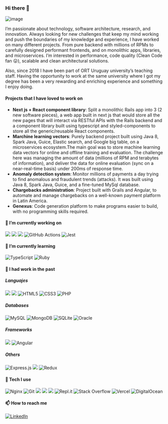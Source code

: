 ### Hi there 👋
![image](https://user-images.githubusercontent.com/17183291/112379740-49d4de80-8cc7-11eb-9d33-3986895376e5.png)

I’m passionate about technology, software architecture, research, and innovation. Always looking for new challenges that keep my mind working and push the boundaries of my knowledge and experience, I have worked on many different projects. From pure backend with millions of RPMs to carefully designed performant frontends, and on monolithic apps, libraries, and microservices. I’m interested in performance, code quality (Clean Code fan 😛), scalable and clean architectural solutions.

Also, since 2018 I have been part of ORT Uruguay university’s teaching staff. Having the opportunity to work at the same university where I got my degree has been a very rewarding and enriching experience and something I enjoy doing.

#### Projects that I have loved to work on

- **Next js + React component library**: Split a monolithic Rails app into 3 (2 new software pieces), a web app built in next js that would store all the new pages that will interact via RESTful APIs with the Rails backend and a component library built using typescript and styled-components to store all the generic/reusable React components.
- **Marchine learning vectors**: Purely backend project built using Java 8, Spark Java, Guice, Elastic search, and Google big table, on a microservices ecosystem.The main goal was to store machine learning data vectors for online and offline training and evaluation.
The challenge here was managing the amount of data (millions of RPM and terabytes of information), and deliver the data for online evaluation (sync on a near-real-time basis) under 200ms of response time.
- **Anomaly detection system**: Monitor millions of payments a day trying to find anomalous and fraudulent trends (attacks). It was built using Java 8, Spark Java, Guice, and a fine-tuned MySql database.
- **Chargebacks administration**: Project built with Grails and Angular, to automate and manage chargebacks on a well-known payment platform in Latin America.
- **Genexus**: Code generation platform to make programs easier to build, with no programming skills required.

#### 🔭 I’m currently working on

<div class="border d-flex">
  <img class="p-5 border bg-gray-light" src="https://img.shields.io/badge/javascript%20-%23323330.svg?&style=for-the-badge&logo=javascript&logoColor=%23F7DF1E"/>
  <img class="p-5 border bg-gray-light" src="https://img.shields.io/badge/react%20-%2320232a.svg?&style=for-the-badge&logo=react&logoColor=%2361DAFB"/>
  <img class="p-5 border bg-gray-light" src="https://img.shields.io/badge/next.js-000000?style=for-the-badge&logo=next.js&logoColor=white"/>
  <img alt="GitHub Actions" src="https://img.shields.io/badge/github%20actions%20-%232671E5.svg?&style=for-the-badge&logo=github%20actions&logoColor=white"/>
  <img alt="Jest" src="https://img.shields.io/badge/-jest-%23C21325?&style=for-the-badge&logo=jest&logoColor=white"/>
</div>

#### 🌱 I’m currently learning

<div class="border d-flex">
 <img alt="TypeScript" src="https://img.shields.io/badge/typescript%20-%23007ACC.svg?&style=for-the-badge&logo=typescript&logoColor=white"/>
 <img alt="Ruby" src="https://img.shields.io/badge/ruby-%23CC342D.svg?&style=for-the-badge&logo=ruby&logoColor=white"/>
</div>

#### :rocket: I had work in the past

##### Languajes

<div class="border d-flex">
  <img class="p-5 border bg-gray-light" src="https://img.shields.io/badge/java-%23ED8B00.svg?&style=for-the-badge&logo=java&logoColor=white"/>
  <img class="p-5 border bg-gray-light" src="https://img.shields.io/badge/python%20-%2314354C.svg?&style=for-the-badge&logo=python&logoColor=white"/>
  <img alt="HTML5" src="https://img.shields.io/badge/html5%20-%23E34F26.svg?&style=for-the-badge&logo=html5&logoColor=white"/>
  <img alt="CSS3" src="https://img.shields.io/badge/css3%20-%231572B6.svg?&style=for-the-badge&logo=css3&logoColor=white"/>
  <img alt="PHP" src="https://img.shields.io/badge/php-%23777BB4.svg?&style=for-the-badge&logo=php&logoColor=white"/>
</div>

##### Databases

<div class="border d-flex">
  <img alt="MySQL" src="https://img.shields.io/badge/mysql-%2300f.svg?&style=for-the-badge&logo=mysql&logoColor=white"/>
  <img alt="MongoDB" src ="https://img.shields.io/badge/MongoDB-%234ea94b.svg?&style=for-the-badge&logo=mongodb&logoColor=white"/>
  <img alt="SQLite" src ="https://img.shields.io/badge/sqlite-%2307405e.svg?&style=for-the-badge&logo=sqlite&logoColor=white"/>
  <img alt="Oracle" src ="https://img.shields.io/badge/oracle%20-%23F00000.svg?&style=for-the-badge&logo=oracle&logoColor=white" />
</div>

##### Frameworks

<div class="border d-flex">
  <img class="p-5 border bg-gray-light" src="https://img.shields.io/badge/spring%20-%236DB33F.svg?&style=for-the-badge&logo=spring&logoColor=white"/>
  <img alt="Angular" src="https://img.shields.io/badge/angular%20-%23DD0031.svg?&style=for-the-badge&logo=angular&logoColor=white"/>  
</div>

##### Others
<div class="border d-flex">
  <img alt="Express.js" src="https://img.shields.io/badge/express.js%20-%23404d59.svg?&style=for-the-badge"/>
  <img class="p-5 border bg-gray-light" src="https://img.shields.io/badge/SASS%20-hotpink.svg?&style=for-the-badge&logo=SASS&logoColor=white"/>
  <img alt="Redux" src="https://img.shields.io/badge/redux%20-%23593d88.svg?&style=for-the-badge&logo=redux&logoColor=white"/>
</div>


#### :space_invader: Tech I use

<div class="border d-flex">
  <img alt="Nginx" src="https://img.shields.io/badge/nginx%20-%23009639.svg?&style=for-the-badge&logo=nginx&logoColor=white"/>
  <img alt="Git" src="https://img.shields.io/badge/git%20-%23F05033.svg?&style=for-the-badge&logo=git&logoColor=white"/>
  <img class="p-5 border bg-gray-light" src="https://img.shields.io/badge/github%20-%23121011.svg?&style=for-the-badge&logo=github&logoColor=white"/>
  <img class="p-5 border bg-gray-light" src="https://img.shields.io/badge/AWS%20-%23FF9900.svg?&style=for-the-badge&logo=amazon-aws&logoColor=white"/>
  <img class="p-5 border bg-gray-light" src="https://img.shields.io/badge/docker%20-%230db7ed.svg?&style=for-the-badge&logo=docker&logoColor=white"/>
  <img class="p-5 border bg-gray-light" alt="Repl.it" src="https://img.shields.io/badge/Repl.it%20-%230D101E.svg?&style=for-the-badge&logo=Repl.it&logoColor=white"/>
  <img alt="Stack Overflow" src="https://img.shields.io/badge/-Stack%20overflow-FE7A16?style=for-the-badge&logo=stack-overflow&logoColor=white"/>
  <img alt="Vercel" src="https://img.shields.io/badge/vercel%20-%23000000.svg?&style=for-the-badge&logo=vercel&logoColor=white"/>
  <img alt="DigitalOcean" src="https://img.shields.io/badge/DigitalOcean-%230167ff.svg?&style=for-the-badge&logo=digitalOcean&logoColor=white"/>
</div>

#### 📫 How to reach me
<a href="https://www.linkedin.com/in/juanpablocalvomoncher/" target="_blank">
<img alt="LinkedIn"  src="https://img.shields.io/badge/linkedin%20-%230077B5.svg?&style=for-the-badge&logo=linkedin&logoColor=white"/>
</a>
